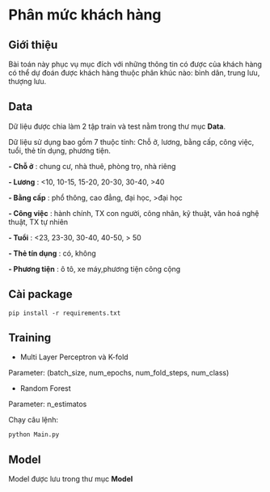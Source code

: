 # Phân mức khách hàng
## Giới thiệu
Bài toán này phục vụ mục đích với những thông tin có được của khách hàng có thể dự đoán được khách hàng thuộc phân khúc nào: bình dân, trung lưu, thượng lưu. 
## Data
Dữ liệu được chia làm 2 tập train và test nằm trong thư mục **Data**.

Dữ liệu sử dụng bao gồm 7 thuộc tính: Chỗ ở, lương, bằng cấp, công việc, tuổi, thẻ tín dụng, phương tiện.

**- Chỗ ở** : chung cư, nhà thuê, phòng trọ, nhà riêng

**- Lương** : <10, 10-15, 15-20, 20-30, 30-40, >40

**- Bằng cấp** : phổ thông, cao đẳng, đại học, >đại học

**- Công việc** : hành chính, TX con người, công nhân, kỹ thuật, văn hoá nghệ thuật, TX tự nhiên

**- Tuổi** : <23, 23-30, 30-40, 40-50, > 50

**- Thẻ tín dụng** : có, không

**- Phương tiện** : ô tô, xe máy,phương tiện công cộng

## Cài package
```
pip install -r requirements.txt
```

## Training
- Multi Layer Perceptron và K-fold

Parameter: (batch_size, num_epochs, num_fold_steps, num_class)


- Random Forest

Parameter: n_estimatos

Chạy câu lệnh: 
```
python Main.py
```

## Model
Model được lưu trong thư mục **Model**







